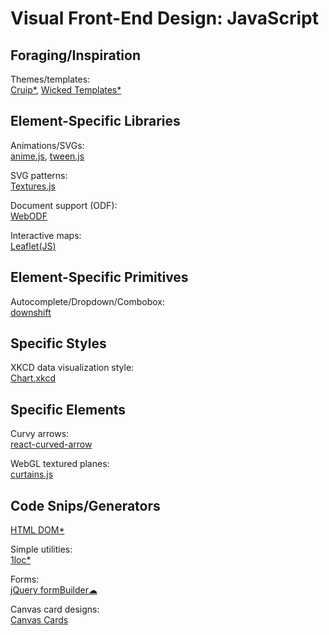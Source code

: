 # Visual Front-End Design: JavaScript

## Foraging/Inspiration

Themes/templates:  
[Cruip*](https://cruip.com/),
[Wicked Templates*](https://www.wickedtemplates.com/demos)

## Element-Specific Libraries

Animations/SVGs:  
[anime.js](https://animejs.com/),
[tween.js](https://github.com/sole/tween.js)

SVG patterns:  
[Textures.js](https://riccardoscalco.it/textures/)

Document support (ODF):  
[WebODF](https://webodf.org/)

Interactive maps:  
[Leaflet(JS)](https://leafletjs.com/)

## Element-Specific Primitives

Autocomplete/Dropdown/Combobox:  
[downshift](https://github.com/downshift-js/downshift)

## Specific Styles

XKCD data visualization style:  
[Chart.xkcd](https://github.com/timqian/chart.xkcd)

## Specific Elements

Curvy arrows:  
[react-curved-arrow](https://react-curved-arrow.nickjanssen.com/)

WebGL textured planes:  
[curtains.js](https://www.curtainsjs.com/)

## Code Snips/Generators

[HTML DOM*](https://htmldom.dev/)

Simple utilities:  
[1loc*](https://1loc.dev/)

Forms:  
[jQuery formBuilder☁](https://formbuilder.online/)

Canvas card designs:  
[Canvas Cards](https://canvas-cards.glitch.me/)
